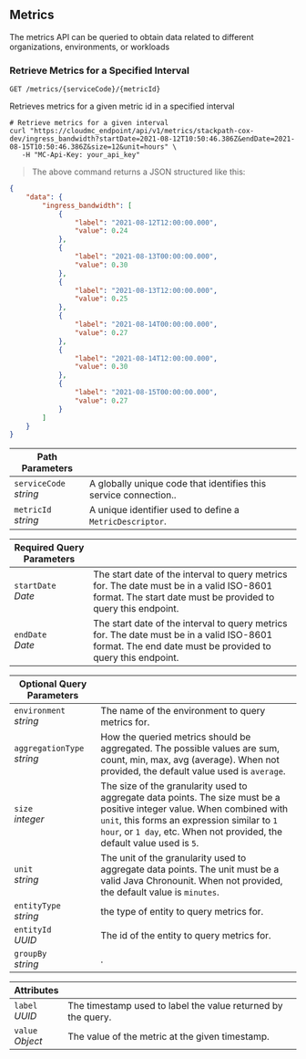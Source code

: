 ## Metrics

The metrics API can be queried to obtain data related to different organizations, environments, or workloads

### Retrieve Metrics for a Specified Interval

<!-- GET METRICS FOR INTERVAL -->

`GET /metrics/{serviceCode}/{metricId}`

Retrieves metrics for a given metric id in a specified interval

```shell
# Retrieve metrics for a given interval
curl "https://cloudmc_endpoint/api/v1/metrics/stackpath-cox-dev/ingress_bandwidth?startDate=2021-08-12T10:50:46.386Z&endDate=2021-08-15T10:50:46.386Z&size=12&unit=hours" \
   -H "MC-Api-Key: your_api_key"
```
> The above command returns a JSON structured like this:

```json
{
    "data": {
        "ingress_bandwidth": [
            {
                "label": "2021-08-12T12:00:00.000",
                "value": 0.24
            },
            {
                "label": "2021-08-13T00:00:00.000",
                "value": 0.30
            },
            {
                "label": "2021-08-13T12:00:00.000",
                "value": 0.25
            },
            {
                "label": "2021-08-14T00:00:00.000",
                "value": 0.27
            },
            {
                "label": "2021-08-14T12:00:00.000",
                "value": 0.30
            },
            {
                "label": "2021-08-15T00:00:00.000",
                "value": 0.27
            }
        ]
    }
}
```

Path Parameters | &nbsp;
---- | -----------
`serviceCode`<br/>*string* | A globally unique code that identifies this service connection..
`metricId`<br/>*string* | A unique identifier used to define a `MetricDescriptor`.

Required Query Parameters | &nbsp;
---- | -----------
`startDate`<br/>*Date* | The start date of the interval to query metrics for. The date must be in a valid ISO-8601 format. The start date must be provided to query this endpoint.
`endDate`<br/>*Date* | The start date of the interval to query metrics for. The date must be in a valid ISO-8601 format.  The end date must be provided to query this endpoint.

Optional Query Parameters | &nbsp;
---- | -----------
`environment`<br/>*string* | The name of the environment to query metrics for.
`aggregationType`<br/>*string* | How the queried metrics should be aggregated. The possible values are sum, count, min, max, avg (average). When not provided, the default value used is `average`.
`size`<br/>*integer* | The size of the granularity used to aggregate data points. The size must be a positive integer value. When combined with `unit`, this forms an expression similar to `1 hour`, or `1 day`, etc. When not provided, the default value used is `5`.
`unit`<br/>*string* | The unit of the granularity used to aggregate data points. The unit must be a valid Java Chronounit. When not provided, the default value is `minutes`. 
`entityType`<br/>*string* | the type of entity to query metrics for.
`entityId`<br/>*UUID* | The id of the entity to query metrics for.
`groupBy`<br/>*string* | .


Attributes | &nbsp;
---- | -----------
`label`<br/>*UUID* | The timestamp used to label the value returned by the query.
`value`<br/>*Object* | The value of the metric at the given timestamp.
